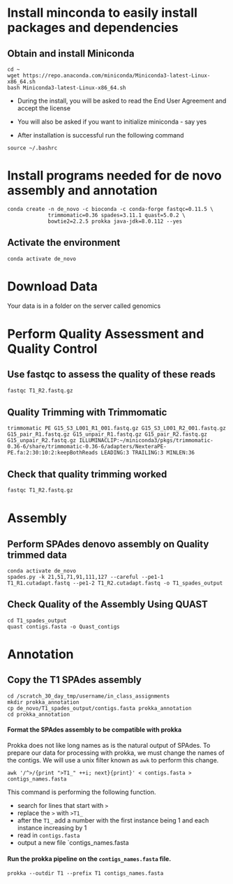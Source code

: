 # Install minconda to easily install packages and dependencies
## Obtain and install Miniconda
```{BASH}
cd ~
wget https://repo.anaconda.com/miniconda/Miniconda3-latest-Linux-x86_64.sh
bash Miniconda3-latest-Linux-x86_64.sh
```
- During the install, you will be asked to read the End User Agreement and accept the license
- You will also be asked if you want to initialize miniconda - say yes

- After installation is successful run the following command
```{BASH}
source ~/.bashrc
```
# Install programs needed for **de novo** assembly and annotation
```{BASH}
conda create -n de_novo -c bioconda -c conda-forge fastqc=0.11.5 \
             trimmomatic=0.36 spades=3.11.1 quast=5.0.2 \
             bowtie2=2.2.5 prokka java-jdk=8.0.112 --yes
```
## Activate the environment
```{BASH}
conda activate de_novo
```

# Download Data
Your data is in a folder on the server called genomics

# Perform Quality Assessment and Quality Control

## Use fastqc to assess the quality of these reads  
```BASH
fastqc T1_R2.fastq.gz
```
## Quality Trimming with Trimmomatic
```{BASH}
trimmomatic PE G15_S3_L001_R1_001.fastq.gz G15_S3_L001_R2_001.fastq.gz G15_pair_R1.fastq.gz G15_unpair_R1.fastq.gz G15_pair_R2.fastq.gz G15_unpair_R2.fastq.gz ILLUMINACLIP:~/miniconda3/pkgs/trimmomatic-0.36-6/share/trimmomatic-0.36-6/adapters/NexteraPE-PE.fa:2:30:10:2:keepBothReads LEADING:3 TRAILING:3 MINLEN:36
```

## Check that quality trimming worked
```BASH
fastqc T1_R2.fastq.gz
```

# Assembly
## Perform SPAdes denovo assembly on Quality trimmed data
```{BASH}
conda activate de_novo
spades.py -k 21,51,71,91,111,127 --careful --pe1-1 T1_R1.cutadapt.fastq --pe1-2 T1_R2.cutadapt.fastq -o T1_spades_output
```

## Check Quality of the Assembly Using QUAST
```{BASH}
cd T1_spades_output
quast contigs.fasta -o Quast_contigs
```
# Annotation

## Copy the T1 SPAdes assembly
```{BASH}
cd /scratch_30_day_tmp/username/in_class_assignments
mkdir prokka_annotation
cp de_novo/T1_spades_output/contigs.fasta prokka_annotation
cd prokka_annotation
```
#### Format the SPAdes assembly to be compatible with prokka
Prokka does not like long names as is the natural output of SPAdes.  To prepare our data for processing with prokka, we must change the names of the contigs.  We will use a unix filter known as `awk` to perform this change.
```{BASH}
awk '/^>/{print ">T1_" ++i; next}{print}' < contigs.fasta > contigs_names.fasta
```
This command is performing the following function.
-  search for lines that start with `>`
-  replace the `>` with `>T1_`
-  after the `T1_` add a number with the first instance being 1 and each instance increasing by 1
-  read in `contigs.fasta`
-  output a new file `contigs_names.fasta

#### Run the prokka pipeline on the `contigs_names.fasta` file.
```{BASH}
prokka --outdir T1 --prefix T1 contigs_names.fasta
```
